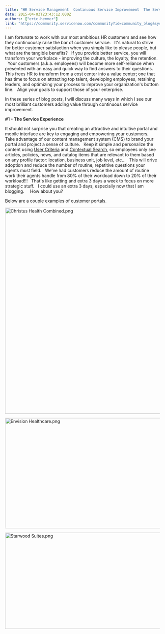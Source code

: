 ```yaml
---
title: "HR Service Management  Continuous Service Improvement  The Service Experience"
date: 2015-04-03T23:43:12.000Z
authors: ["eric.hemmer"]
link: "https://community.servicenow.com/community?id=community_blog&sys_id=ebbc6e25dbd0dbc01dcaf3231f9619b4"
---
```

<p>I am fortunate to work with our most ambitious HR customers and see how they continuously raise the bar of customer service.   It's natural to strive for better customer satisfaction when you simply like to please people, but what are the tangible benefits?   If you provide better service, you will transform your workplace - improving the culture, the loyalty, the retention.   Your customers (a.k.a. employees) will become more self-reliance when presented with an easy and quick way to find answers to their questions.   This frees HR to transform from a cost center into a value center; one that has time to focus on attracting top talent, developing employees, retaining leaders, and optimizing your process to improve your organization's bottom line.   Align your goals to support those of your enterprise.</p><p></p><p>In these series of blog posts, I will discuss many ways in which I see our most brilliant customers adding value through continuous service improvement.</p><p></p><p><strong>#1 - The Service Experience</strong></p><p>It should not surprise you that creating an attractive and intuitive portal and mobile interface are key to engaging and empowering your customers.   Take advantage of our content management system (CMS) to brand your portal and project a sense of culture.   Keep it simple and personalize the content using <a title="ki.servicenow.com/index.php?title=User_Criteria" href="http://wiki.servicenow.com/index.php?title=User_Criteria">User Criteria</a> and <a title="ki.servicenow.com/index.php?title=Contextual_Search" href="http://wiki.servicenow.com/index.php?title=Contextual_Search">Contextual Search</a>, so employees only see articles, policies, news, and catalog items that are relevant to them based on any profile factor: location, business unit, job level, etc...   This will drive adoption and reduce the number of routine, repetitive questions your agents must field.   We've had customers reduce the amount of routine work their agents handle from 80% of their workload down to 20% of their workload!!!   That's like getting and extra 3 days a week to focus on more strategic stuff.   I could use an extra 3 days, especially now that I am blogging.   <span __jive_emoticon_name="happy" __jive_macro_name="emoticon" class="jive_emote jive_macro" data-renderedposition="281_883.203125_16_16" src="/images/emoticons/happy.gif"></span>   How about you?</p><p></p><p>Below are a couple examples of customer portals.</p><p><img   alt="Christus Health Combined.png" class="image-0 jive-image" src="55a040cadb58d3041dcaf3231f96190a.iix" style="height: 670px; width: 620px;"/></p><p><img   alt="Envision Healthcare.png" class="image-1 jive-image" src="01e2a9cedb9c13043eb27a9e0f9619b0.iix" style="height: 359px; width: 620px;"/></p><p><img   alt="Starwood Suites.png" class="image-2 jive-image" src="6e310d82dbd01b04ed6af3231f961917.iix" style="height: 313px; width: 620px;"/></p>